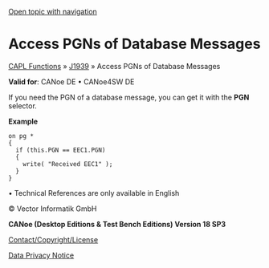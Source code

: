[Open topic with navigation](../../../../CANoeDEFamily.htm#Topics/CAPLFunctions/J1939/CAPLfunctionsJ1939AccessPGN.md)

# Access PGNs of Database Messages

[CAPL Functions](../CAPLfunctions.md) » [J1939](CAPLfunctionsJ1939StartPage.md) » Access PGNs of Database Messages

**Valid for**:  CANoe DE • CANoe4SW DE

If you need the PGN of a database message, you can get it with the **PGN** selector.

**Example**

```plaintext
on pg *
{
  if (this.PGN == EEC1.PGN)
  {
    write( "Received EEC1" );
  }
}
```

•  Technical References are only available in English

© Vector Informatik GmbH

**CANoe (Desktop Editions & Test Bench Editions) Version 18 SP3**

[Contact/Copyright/License](../../Shared/ContactCopyrightLicense.md)

[Data Privacy Notice](https://www.vector.com/int/en/company/get-info/privacy-policy/)
